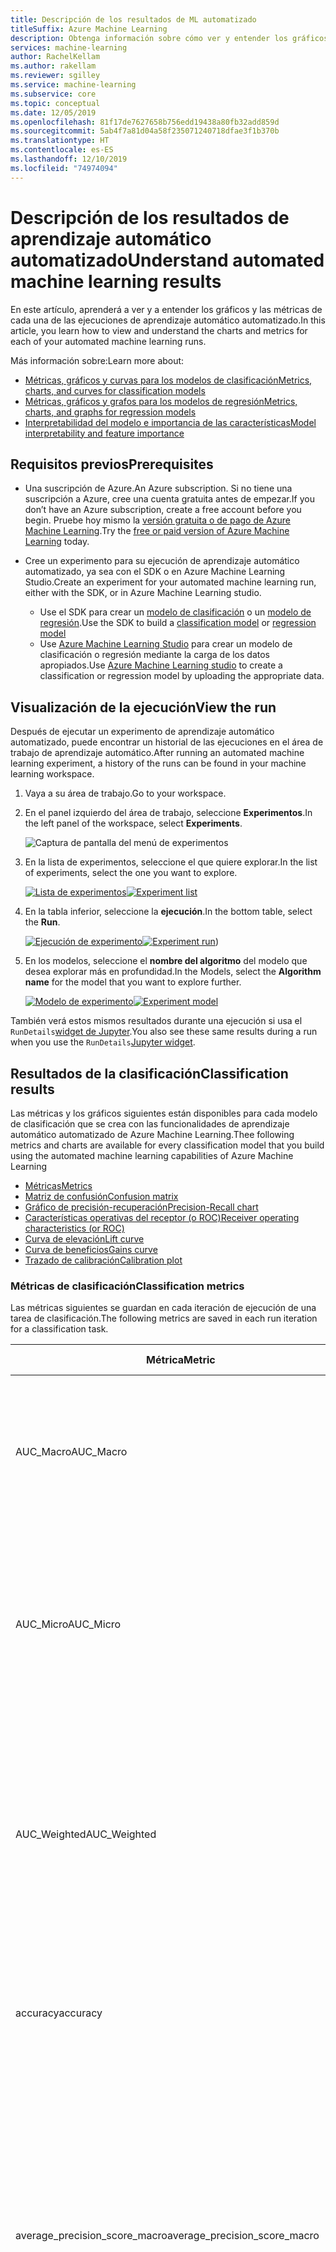 ```yaml
---
title: Descripción de los resultados de ML automatizado
titleSuffix: Azure Machine Learning
description: Obtenga información sobre cómo ver y entender los gráficos y las métricas de cada una de las ejecuciones de aprendizaje automático automatizado.
services: machine-learning
author: RachelKellam
ms.author: rakellam
ms.reviewer: sgilley
ms.service: machine-learning
ms.subservice: core
ms.topic: conceptual
ms.date: 12/05/2019
ms.openlocfilehash: 81f17de7627658b756edd19438a80fb32add859d
ms.sourcegitcommit: 5ab4f7a81d04a58f235071240718dfae3f1b370b
ms.translationtype: HT
ms.contentlocale: es-ES
ms.lasthandoff: 12/10/2019
ms.locfileid: "74974094"
---
```

# <a name="understand-automated-machine-learning-results"></a><span data-ttu-id="3126a-103">Descripción de los resultados de aprendizaje automático automatizado</span><span class="sxs-lookup"><span data-stu-id="3126a-103">Understand automated machine learning results</span></span>

<span data-ttu-id="3126a-104">En este artículo, aprenderá a ver y a entender los gráficos y las métricas de cada una de las ejecuciones de aprendizaje automático automatizado.</span><span class="sxs-lookup"><span data-stu-id="3126a-104">In this article, you learn how to view and understand the charts and metrics for each of your automated machine learning runs.</span></span> 

<span data-ttu-id="3126a-105">Más información sobre:</span><span class="sxs-lookup"><span data-stu-id="3126a-105">Learn more about:</span></span>
+ [<span data-ttu-id="3126a-106">Métricas, gráficos y curvas para los modelos de clasificación</span><span class="sxs-lookup"><span data-stu-id="3126a-106">Metrics, charts, and curves for classification models</span></span>](#classification)
+ [<span data-ttu-id="3126a-107">Métricas, gráficos y grafos para los modelos de regresión</span><span class="sxs-lookup"><span data-stu-id="3126a-107">Metrics, charts, and graphs for regression models</span></span>](#regression)
+ [<span data-ttu-id="3126a-108">Interpretabilidad del modelo e importancia de las características</span><span class="sxs-lookup"><span data-stu-id="3126a-108">Model interpretability and feature importance</span></span>](#explain-model)

## <a name="prerequisites"></a><span data-ttu-id="3126a-109">Requisitos previos</span><span class="sxs-lookup"><span data-stu-id="3126a-109">Prerequisites</span></span>

* <span data-ttu-id="3126a-110">Una suscripción de Azure.</span><span class="sxs-lookup"><span data-stu-id="3126a-110">An Azure subscription.</span></span> <span data-ttu-id="3126a-111">Si no tiene una suscripción a Azure, cree una cuenta gratuita antes de empezar.</span><span class="sxs-lookup"><span data-stu-id="3126a-111">If you don’t have an Azure subscription, create a free account before you begin.</span></span> <span data-ttu-id="3126a-112">Pruebe hoy mismo la [versión gratuita o de pago de Azure Machine Learning](https://aka.ms/AMLFree).</span><span class="sxs-lookup"><span data-stu-id="3126a-112">Try the [free or paid version of Azure Machine Learning](https://aka.ms/AMLFree) today.</span></span>

* <span data-ttu-id="3126a-113">Cree un experimento para su ejecución de aprendizaje automático automatizado, ya sea con el SDK o en Azure Machine Learning Studio.</span><span class="sxs-lookup"><span data-stu-id="3126a-113">Create an experiment for your automated machine learning run, either with the SDK, or in Azure Machine Learning studio.</span></span>

    * <span data-ttu-id="3126a-114">Use el SDK para crear un [modelo de clasificación](how-to-auto-train-remote.md) o un [modelo de regresión](tutorial-auto-train-models.md).</span><span class="sxs-lookup"><span data-stu-id="3126a-114">Use the SDK to build a [classification model](how-to-auto-train-remote.md) or [regression model](tutorial-auto-train-models.md)</span></span>
    * <span data-ttu-id="3126a-115">Use [Azure Machine Learning Studio](how-to-create-portal-experiments.md) para crear un modelo de clasificación o regresión mediante la carga de los datos apropiados.</span><span class="sxs-lookup"><span data-stu-id="3126a-115">Use [Azure Machine Learning studio](how-to-create-portal-experiments.md) to create a classification or regression model by uploading the appropriate data.</span></span>

## <a name="view-the-run"></a><span data-ttu-id="3126a-116">Visualización de la ejecución</span><span class="sxs-lookup"><span data-stu-id="3126a-116">View the run</span></span>

<span data-ttu-id="3126a-117">Después de ejecutar un experimento de aprendizaje automático automatizado, puede encontrar un historial de las ejecuciones en el área de trabajo de aprendizaje automático.</span><span class="sxs-lookup"><span data-stu-id="3126a-117">After running an automated machine learning experiment, a history of the runs can be found in your machine learning workspace.</span></span> 

1. <span data-ttu-id="3126a-118">Vaya a su área de trabajo.</span><span class="sxs-lookup"><span data-stu-id="3126a-118">Go to your workspace.</span></span>

1. <span data-ttu-id="3126a-119">En el panel izquierdo del área de trabajo, seleccione **Experimentos**.</span><span class="sxs-lookup"><span data-stu-id="3126a-119">In the left panel of the workspace, select **Experiments**.</span></span>

   ![Captura de pantalla del menú de experimentos](./media/how-to-understand-automated-ml/azure-machine-learning-auto-ml-experiment-menu.png)

1. <span data-ttu-id="3126a-121">En la lista de experimentos, seleccione el que quiere explorar.</span><span class="sxs-lookup"><span data-stu-id="3126a-121">In the list of experiments, select the one you want to explore.</span></span>

   <span data-ttu-id="3126a-122">[![Lista de experimentos](./media/how-to-understand-automated-ml/azure-machine-learning-auto-ml-experiment-list.png)](./media/how-to-understand-automated-ml/azure-machine-learning-auto-ml-experiment-list-expanded.png)</span><span class="sxs-lookup"><span data-stu-id="3126a-122">[![Experiment list](./media/how-to-understand-automated-ml/azure-machine-learning-auto-ml-experiment-list.png)](./media/how-to-understand-automated-ml/azure-machine-learning-auto-ml-experiment-list-expanded.png)</span></span>

1. <span data-ttu-id="3126a-123">En la tabla inferior, seleccione la **ejecución**.</span><span class="sxs-lookup"><span data-stu-id="3126a-123">In the bottom table, select the **Run**.</span></span>

   <span data-ttu-id="3126a-124">[![Ejecución de experimento](./media/how-to-understand-automated-ml/azure-machine-learning-auto-ml-experiment-run.png)](./media/how-to-understand-automated-ml/azure-machine-learning-auto-ml-experiment-run-expanded.png)</span><span class="sxs-lookup"><span data-stu-id="3126a-124">[![Experiment run](./media/how-to-understand-automated-ml/azure-machine-learning-auto-ml-experiment-run.png)](./media/how-to-understand-automated-ml/azure-machine-learning-auto-ml-experiment-run-expanded.png))</span></span>

1. <span data-ttu-id="3126a-125">En los modelos, seleccione el **nombre del algoritmo** del modelo que desea explorar más en profundidad.</span><span class="sxs-lookup"><span data-stu-id="3126a-125">In the Models, select the **Algorithm name** for the model that you want to explore further.</span></span>

   <span data-ttu-id="3126a-126">[![Modelo de experimento](./media/how-to-understand-automated-ml/azure-machine-learning-auto-ml-experiment-model.png)](./media/how-to-understand-automated-ml/azure-machine-learning-auto-ml-experiment-model-expanded.png)</span><span class="sxs-lookup"><span data-stu-id="3126a-126">[![Experiment model](./media/how-to-understand-automated-ml/azure-machine-learning-auto-ml-experiment-model.png)](./media/how-to-understand-automated-ml/azure-machine-learning-auto-ml-experiment-model-expanded.png)</span></span>

<span data-ttu-id="3126a-127">También verá estos mismos resultados durante una ejecución si usa el `RunDetails`[widget de Jupyter](https://docs.microsoft.com/python/api/azureml-widgets/azureml.widgets?view=azure-ml-py).</span><span class="sxs-lookup"><span data-stu-id="3126a-127">You also see these same results during a run when you use the `RunDetails`[Jupyter widget](https://docs.microsoft.com/python/api/azureml-widgets/azureml.widgets?view=azure-ml-py).</span></span>

## <a name="classification"></a> <span data-ttu-id="3126a-128">Resultados de la clasificación</span><span class="sxs-lookup"><span data-stu-id="3126a-128">Classification results</span></span>

<span data-ttu-id="3126a-129">Las métricas y los gráficos siguientes están disponibles para cada modelo de clasificación que se crea con las funcionalidades de aprendizaje automático automatizado de Azure Machine Learning.</span><span class="sxs-lookup"><span data-stu-id="3126a-129">Thee following metrics and charts are available for every classification model that you build using the automated machine learning capabilities of Azure Machine Learning</span></span>

+ [<span data-ttu-id="3126a-130">Métricas</span><span class="sxs-lookup"><span data-stu-id="3126a-130">Metrics</span></span>](#classification-metrics)
+ [<span data-ttu-id="3126a-131">Matriz de confusión</span><span class="sxs-lookup"><span data-stu-id="3126a-131">Confusion matrix</span></span>](#confusion-matrix)
+ [<span data-ttu-id="3126a-132">Gráfico de precisión-recuperación</span><span class="sxs-lookup"><span data-stu-id="3126a-132">Precision-Recall chart</span></span>](#precision-recall-chart)
+ [<span data-ttu-id="3126a-133">Características operativas del receptor (o ROC)</span><span class="sxs-lookup"><span data-stu-id="3126a-133">Receiver operating characteristics (or ROC)</span></span>](#roc)
+ [<span data-ttu-id="3126a-134">Curva de elevación</span><span class="sxs-lookup"><span data-stu-id="3126a-134">Lift curve</span></span>](#lift-curve)
+ [<span data-ttu-id="3126a-135">Curva de beneficios</span><span class="sxs-lookup"><span data-stu-id="3126a-135">Gains curve</span></span>](#gains-curve)
+ [<span data-ttu-id="3126a-136">Trazado de calibración</span><span class="sxs-lookup"><span data-stu-id="3126a-136">Calibration plot</span></span>](#calibration-plot)

### <a name="classification-metrics"></a><span data-ttu-id="3126a-137">Métricas de clasificación</span><span class="sxs-lookup"><span data-stu-id="3126a-137">Classification metrics</span></span>

<span data-ttu-id="3126a-138">Las métricas siguientes se guardan en cada iteración de ejecución de una tarea de clasificación.</span><span class="sxs-lookup"><span data-stu-id="3126a-138">The following metrics are saved in each run iteration for a classification task.</span></span>

<span data-ttu-id="3126a-139">Métrica</span><span class="sxs-lookup"><span data-stu-id="3126a-139">Metric</span></span>|<span data-ttu-id="3126a-140">DESCRIPCIÓN</span><span class="sxs-lookup"><span data-stu-id="3126a-140">Description</span></span>|<span data-ttu-id="3126a-141">Cálculo</span><span class="sxs-lookup"><span data-stu-id="3126a-141">Calculation</span></span>|<span data-ttu-id="3126a-142">Parámetros adicionales</span><span class="sxs-lookup"><span data-stu-id="3126a-142">Extra Parameters</span></span>|
--|--|--|--|
<span data-ttu-id="3126a-143">AUC_Macro</span><span class="sxs-lookup"><span data-stu-id="3126a-143">AUC_Macro</span></span>| <span data-ttu-id="3126a-144">AUC es el área bajo la Curva de característica operativa del receptor.</span><span class="sxs-lookup"><span data-stu-id="3126a-144">AUC is the Area under the Receiver Operating Characteristic Curve.</span></span> <span data-ttu-id="3126a-145">Macro es la media aritmética del parámetro AUC para cada clase.</span><span class="sxs-lookup"><span data-stu-id="3126a-145">Macro is the arithmetic mean of the AUC for each class.</span></span>  | [<span data-ttu-id="3126a-146">Cálculo</span><span class="sxs-lookup"><span data-stu-id="3126a-146">Calculation</span></span>](https://scikit-learn.org/stable/modules/generated/sklearn.metrics.roc_auc_score.html) | <span data-ttu-id="3126a-147">average="macro"</span><span class="sxs-lookup"><span data-stu-id="3126a-147">average="macro"</span></span>|
<span data-ttu-id="3126a-148">AUC_Micro</span><span class="sxs-lookup"><span data-stu-id="3126a-148">AUC_Micro</span></span>| <span data-ttu-id="3126a-149">AUC es el área bajo la Curva de característica operativa del receptor.</span><span class="sxs-lookup"><span data-stu-id="3126a-149">AUC is the Area under the Receiver Operating Characteristic Curve.</span></span> <span data-ttu-id="3126a-150">Micro se calcula de forma global mediante la combinación de los verdaderos positivos y los falsos positivos de cada clase.</span><span class="sxs-lookup"><span data-stu-id="3126a-150">Micro is computed globally by combining the true positives and false positives from each class.</span></span>| [<span data-ttu-id="3126a-151">Cálculo</span><span class="sxs-lookup"><span data-stu-id="3126a-151">Calculation</span></span>](https://scikit-learn.org/stable/modules/generated/sklearn.metrics.roc_auc_score.html) | <span data-ttu-id="3126a-152">average="micro"</span><span class="sxs-lookup"><span data-stu-id="3126a-152">average="micro"</span></span>|
<span data-ttu-id="3126a-153">AUC_Weighted</span><span class="sxs-lookup"><span data-stu-id="3126a-153">AUC_Weighted</span></span>  | <span data-ttu-id="3126a-154">AUC es el área bajo la Curva de característica operativa del receptor.</span><span class="sxs-lookup"><span data-stu-id="3126a-154">AUC is the Area under the Receiver Operating Characteristic Curve.</span></span> <span data-ttu-id="3126a-155">Weighted es la media aritmética de la puntuación para cada clase, ponderada por el número de instancias verdaderas en cada clase.</span><span class="sxs-lookup"><span data-stu-id="3126a-155">Weighted is the arithmetic mean of the score for each class, weighted by the number of true instances in each class.</span></span>| [<span data-ttu-id="3126a-156">Cálculo</span><span class="sxs-lookup"><span data-stu-id="3126a-156">Calculation</span></span>](https://scikit-learn.org/stable/modules/generated/sklearn.metrics.roc_auc_score.html)|<span data-ttu-id="3126a-157">average="weighted"</span><span class="sxs-lookup"><span data-stu-id="3126a-157">average="weighted"</span></span>
<span data-ttu-id="3126a-158">accuracy</span><span class="sxs-lookup"><span data-stu-id="3126a-158">accuracy</span></span>|<span data-ttu-id="3126a-159">La precisión es el porcentaje de las etiquetas de predicción que coinciden exactamente con las etiquetas verdaderas.</span><span class="sxs-lookup"><span data-stu-id="3126a-159">Accuracy is the percent of predicted labels that exactly match the true labels.</span></span> |[<span data-ttu-id="3126a-160">Cálculo</span><span class="sxs-lookup"><span data-stu-id="3126a-160">Calculation</span></span>](https://scikit-learn.org/stable/modules/generated/sklearn.metrics.accuracy_score.html) |<span data-ttu-id="3126a-161">None</span><span class="sxs-lookup"><span data-stu-id="3126a-161">None</span></span>|
<span data-ttu-id="3126a-162">average_precision_score_macro</span><span class="sxs-lookup"><span data-stu-id="3126a-162">average_precision_score_macro</span></span>|<span data-ttu-id="3126a-163">La precisión promedio resume una curva de precisión-recuperación como la media ponderada de las precisiones conseguidas en cada umbral, donde el aumento de la recuperación del umbral anterior se usa como peso.</span><span class="sxs-lookup"><span data-stu-id="3126a-163">Average precision summarizes a precision-recall curve as the weighted mean of precisions achieved at each threshold, with the increase in recall from the previous threshold used as the weight.</span></span> <span data-ttu-id="3126a-164">Macro es la media aritmética de la puntuación de precisión media de cada clase.</span><span class="sxs-lookup"><span data-stu-id="3126a-164">Macro is the arithmetic mean of the average precision score of each class.</span></span>|[<span data-ttu-id="3126a-165">Cálculo</span><span class="sxs-lookup"><span data-stu-id="3126a-165">Calculation</span></span>](https://scikit-learn.org/stable/modules/generated/sklearn.metrics.average_precision_score.html)|<span data-ttu-id="3126a-166">average="macro"</span><span class="sxs-lookup"><span data-stu-id="3126a-166">average="macro"</span></span>|
<span data-ttu-id="3126a-167">average_precision_score_micro</span><span class="sxs-lookup"><span data-stu-id="3126a-167">average_precision_score_micro</span></span>|<span data-ttu-id="3126a-168">La precisión promedio resume una curva de precisión-recuperación como la media ponderada de las precisiones conseguidas en cada umbral, donde el aumento de la recuperación del umbral anterior se usa como peso.</span><span class="sxs-lookup"><span data-stu-id="3126a-168">Average precision summarizes a precision-recall curve as the weighted mean of precisions achieved at each threshold, with the increase in recall from the previous threshold used as the weight.</span></span> <span data-ttu-id="3126a-169">Micro se calcula de forma global mediante la combinación de los verdaderos positivos y los falsos positivos en cada límite.</span><span class="sxs-lookup"><span data-stu-id="3126a-169">Micro is computed globally by combining the true positives and false positives at each cutoff.</span></span>|[<span data-ttu-id="3126a-170">Cálculo</span><span class="sxs-lookup"><span data-stu-id="3126a-170">Calculation</span></span>](https://scikit-learn.org/stable/modules/generated/sklearn.metrics.average_precision_score.html)|<span data-ttu-id="3126a-171">average="micro"</span><span class="sxs-lookup"><span data-stu-id="3126a-171">average="micro"</span></span>|
<span data-ttu-id="3126a-172">average_precision_score_weighted</span><span class="sxs-lookup"><span data-stu-id="3126a-172">average_precision_score_weighted</span></span>|<span data-ttu-id="3126a-173">La precisión promedio resume una curva de precisión-recuperación como la media ponderada de las precisiones conseguidas en cada umbral, donde el aumento de la recuperación del umbral anterior se usa como peso.</span><span class="sxs-lookup"><span data-stu-id="3126a-173">Average precision summarizes a precision-recall curve as the weighted mean of precisions achieved at each threshold, with the increase in recall from the previous threshold used as the weight.</span></span> <span data-ttu-id="3126a-174">Weighted es la media aritmética de la puntuación de precisión promedio para cada clase, ponderada por el número de instancias verdaderas en cada clase.</span><span class="sxs-lookup"><span data-stu-id="3126a-174">Weighted is the arithmetic mean of the average precision score for each class, weighted by the number of true instances in each class.</span></span>|[<span data-ttu-id="3126a-175">Cálculo</span><span class="sxs-lookup"><span data-stu-id="3126a-175">Calculation</span></span>](https://scikit-learn.org/stable/modules/generated/sklearn.metrics.average_precision_score.html)|<span data-ttu-id="3126a-176">average="weighted"</span><span class="sxs-lookup"><span data-stu-id="3126a-176">average="weighted"</span></span>|
<span data-ttu-id="3126a-177">balanced_accuracy</span><span class="sxs-lookup"><span data-stu-id="3126a-177">balanced_accuracy</span></span>|<span data-ttu-id="3126a-178">La precisión equilibrada es la media aritmética de recuperación para cada clase.</span><span class="sxs-lookup"><span data-stu-id="3126a-178">Balanced accuracy is the arithmetic mean of recall for each class.</span></span>|[<span data-ttu-id="3126a-179">Cálculo</span><span class="sxs-lookup"><span data-stu-id="3126a-179">Calculation</span></span>](https://scikit-learn.org/stable/modules/generated/sklearn.metrics.recall_score.html)|<span data-ttu-id="3126a-180">average="macro"</span><span class="sxs-lookup"><span data-stu-id="3126a-180">average="macro"</span></span>|
<span data-ttu-id="3126a-181">f1_score_macro</span><span class="sxs-lookup"><span data-stu-id="3126a-181">f1_score_macro</span></span>|<span data-ttu-id="3126a-182">La puntuación F1 es la media armónica de precisión y recuperación.</span><span class="sxs-lookup"><span data-stu-id="3126a-182">F1 score is the harmonic mean of precision and recall.</span></span> <span data-ttu-id="3126a-183">Macro es la media aritmética de la puntuación F1 para cada clase.</span><span class="sxs-lookup"><span data-stu-id="3126a-183">Macro is the arithmetic mean of F1 score for each class.</span></span>|[<span data-ttu-id="3126a-184">Cálculo</span><span class="sxs-lookup"><span data-stu-id="3126a-184">Calculation</span></span>](https://scikit-learn.org/stable/modules/generated/sklearn.metrics.f1_score.html)|<span data-ttu-id="3126a-185">average="macro"</span><span class="sxs-lookup"><span data-stu-id="3126a-185">average="macro"</span></span>|
<span data-ttu-id="3126a-186">f1_score_micro</span><span class="sxs-lookup"><span data-stu-id="3126a-186">f1_score_micro</span></span>|<span data-ttu-id="3126a-187">La puntuación F1 es la media armónica de precisión y recuperación.</span><span class="sxs-lookup"><span data-stu-id="3126a-187">F1 score is the harmonic mean of precision and recall.</span></span> <span data-ttu-id="3126a-188">Micro se calcula de forma global mediante el recuento del total de verdaderos positivos, falsos negativos y falsos positivos.</span><span class="sxs-lookup"><span data-stu-id="3126a-188">Micro is computed globally by counting the total true positives, false negatives, and false positives.</span></span>|[<span data-ttu-id="3126a-189">Cálculo</span><span class="sxs-lookup"><span data-stu-id="3126a-189">Calculation</span></span>](https://scikit-learn.org/stable/modules/generated/sklearn.metrics.f1_score.html)|<span data-ttu-id="3126a-190">average="micro"</span><span class="sxs-lookup"><span data-stu-id="3126a-190">average="micro"</span></span>|
<span data-ttu-id="3126a-191">f1_score_weighted</span><span class="sxs-lookup"><span data-stu-id="3126a-191">f1_score_weighted</span></span>|<span data-ttu-id="3126a-192">La puntuación F1 es la media armónica de precisión y recuperación.</span><span class="sxs-lookup"><span data-stu-id="3126a-192">F1 score is the harmonic mean of precision and recall.</span></span> <span data-ttu-id="3126a-193">Media ponderada por frecuencia de clase de la puntuación F1 para cada clase.</span><span class="sxs-lookup"><span data-stu-id="3126a-193">Weighted mean by class frequency of F1 score for each class</span></span>|[<span data-ttu-id="3126a-194">Cálculo</span><span class="sxs-lookup"><span data-stu-id="3126a-194">Calculation</span></span>](https://scikit-learn.org/stable/modules/generated/sklearn.metrics.f1_score.html)|<span data-ttu-id="3126a-195">average="weighted"</span><span class="sxs-lookup"><span data-stu-id="3126a-195">average="weighted"</span></span>|
<span data-ttu-id="3126a-196">log_loss</span><span class="sxs-lookup"><span data-stu-id="3126a-196">log_loss</span></span>|<span data-ttu-id="3126a-197">Se trata de la función de pérdida que se usa en la regresión logística (multinomial) y sus extensiones como las redes neuronales, definida como la verosimilitud logarítmica negativa de las etiquetas verdaderas, dadas las predicciones de un clasificador probabilístico.</span><span class="sxs-lookup"><span data-stu-id="3126a-197">This is the loss function used in (multinomial) logistic regression and extensions of it such as neural networks, defined as the negative log-likelihood of the true labels given a probabilistic classifier’s predictions.</span></span> <span data-ttu-id="3126a-198">Para un ejemplo único con la etiqueta verdadera yt en {0,1} y la probabilidad estimada yp de que yt = 1, la pérdida logarítmica es -log P(yt&#124;yp) = -(yt log(yp) + (1 - yt) log(1 - yp)).</span><span class="sxs-lookup"><span data-stu-id="3126a-198">For a single sample with true label yt in {0,1} and estimated probability yp that yt = 1, the log loss is -log P(yt&#124;yp) = -(yt log(yp) + (1 - yt) log(1 - yp)).</span></span>|[<span data-ttu-id="3126a-199">Cálculo</span><span class="sxs-lookup"><span data-stu-id="3126a-199">Calculation</span></span>](https://scikit-learn.org/stable/modules/generated/sklearn.metrics.log_loss.html)|<span data-ttu-id="3126a-200">None</span><span class="sxs-lookup"><span data-stu-id="3126a-200">None</span></span>|
<span data-ttu-id="3126a-201">norm_macro_recall</span><span class="sxs-lookup"><span data-stu-id="3126a-201">norm_macro_recall</span></span>|<span data-ttu-id="3126a-202">La recuperación de macro normalizada es la recuperación de macro que se ha normalizado para que el rendimiento aleatorio tenga una puntuación de 0 y el rendimiento perfecto una puntuación de 1.</span><span class="sxs-lookup"><span data-stu-id="3126a-202">Normalized Macro Recall is Macro Recall normalized so that random performance has a score of 0 and perfect performance has a score of 1.</span></span> <span data-ttu-id="3126a-203">Esto se logra mediante norm_macro_recall := (recall_score_macro - R)/(1 - R), donde R es el valor esperado de recall_score_macro para las predicciones aleatorias (es decir, R=0,5 para clasificación binaria y R=(1/C) para problemas de clasificación de clase C).</span><span class="sxs-lookup"><span data-stu-id="3126a-203">This is achieved by norm_macro_recall := (recall_score_macro - R)/(1 - R), where R is the expected value of recall_score_macro for random predictions (i.e., R=0.5 for binary classification and R=(1/C) for C-class classification problems).</span></span>|[<span data-ttu-id="3126a-204">Cálculo</span><span class="sxs-lookup"><span data-stu-id="3126a-204">Calculation</span></span>](https://scikit-learn.org/stable/modules/generated/sklearn.metrics.recall_score.html)|<span data-ttu-id="3126a-205">average = "macro"</span><span class="sxs-lookup"><span data-stu-id="3126a-205">average = "macro"</span></span> |
<span data-ttu-id="3126a-206">precision_score_macro</span><span class="sxs-lookup"><span data-stu-id="3126a-206">precision_score_macro</span></span>|<span data-ttu-id="3126a-207">La precisión es el porcentaje de elementos con predicción positiva que están etiquetados correctamente.</span><span class="sxs-lookup"><span data-stu-id="3126a-207">Precision is the percent of positively predicted elements that are correctly labeled.</span></span> <span data-ttu-id="3126a-208">Macro es la media aritmética de la precisión para cada clase.</span><span class="sxs-lookup"><span data-stu-id="3126a-208">Macro is the arithmetic mean of precision for each class.</span></span>|[<span data-ttu-id="3126a-209">Cálculo</span><span class="sxs-lookup"><span data-stu-id="3126a-209">Calculation</span></span>](https://scikit-learn.org/stable/modules/generated/sklearn.metrics.precision_score.html)|<span data-ttu-id="3126a-210">average="macro"</span><span class="sxs-lookup"><span data-stu-id="3126a-210">average="macro"</span></span>|
<span data-ttu-id="3126a-211">precision_score_micro</span><span class="sxs-lookup"><span data-stu-id="3126a-211">precision_score_micro</span></span>|<span data-ttu-id="3126a-212">La precisión es el porcentaje de elementos con predicción positiva que están etiquetados correctamente.</span><span class="sxs-lookup"><span data-stu-id="3126a-212">Precision is the percent of positively predicted elements that are correctly labeled.</span></span> <span data-ttu-id="3126a-213">Micro se calcula de forma global mediante el recuento del total de verdaderos positivos y falsos positivos.</span><span class="sxs-lookup"><span data-stu-id="3126a-213">Micro is computed globally by counting the total true positives and false positives.</span></span>|[<span data-ttu-id="3126a-214">Cálculo</span><span class="sxs-lookup"><span data-stu-id="3126a-214">Calculation</span></span>](https://scikit-learn.org/stable/modules/generated/sklearn.metrics.precision_score.html)|<span data-ttu-id="3126a-215">average="micro"</span><span class="sxs-lookup"><span data-stu-id="3126a-215">average="micro"</span></span>|
<span data-ttu-id="3126a-216">precision_score_weighted</span><span class="sxs-lookup"><span data-stu-id="3126a-216">precision_score_weighted</span></span>|<span data-ttu-id="3126a-217">La precisión es el porcentaje de elementos con predicción positiva que están etiquetados correctamente.</span><span class="sxs-lookup"><span data-stu-id="3126a-217">Precision is the percent of positively predicted elements that are correctly labeled.</span></span> <span data-ttu-id="3126a-218">Weighted es la media aritmética de la precisión para cada clase, ponderada por el número de instancias verdaderas en cada clase.</span><span class="sxs-lookup"><span data-stu-id="3126a-218">Weighted is the arithmetic mean of precision for each class, weighted by number of true instances in each class.</span></span>|[<span data-ttu-id="3126a-219">Cálculo</span><span class="sxs-lookup"><span data-stu-id="3126a-219">Calculation</span></span>](https://scikit-learn.org/stable/modules/generated/sklearn.metrics.precision_score.html)|<span data-ttu-id="3126a-220">average="weighted"</span><span class="sxs-lookup"><span data-stu-id="3126a-220">average="weighted"</span></span>|
<span data-ttu-id="3126a-221">recall_score_macro</span><span class="sxs-lookup"><span data-stu-id="3126a-221">recall_score_macro</span></span>|<span data-ttu-id="3126a-222">La coincidencia es el porcentaje de elementos de una clase determinada que están correctamente etiquetados.</span><span class="sxs-lookup"><span data-stu-id="3126a-222">Recall is the percent of correctly labeled elements of a certain class.</span></span> <span data-ttu-id="3126a-223">Macro es la media aritmética de la recuperación para cada clase.</span><span class="sxs-lookup"><span data-stu-id="3126a-223">Macro is the arithmetic mean of recall for each class.</span></span>|[<span data-ttu-id="3126a-224">Cálculo</span><span class="sxs-lookup"><span data-stu-id="3126a-224">Calculation</span></span>](https://scikit-learn.org/stable/modules/generated/sklearn.metrics.recall_score.html)|<span data-ttu-id="3126a-225">average="macro"</span><span class="sxs-lookup"><span data-stu-id="3126a-225">average="macro"</span></span>|
<span data-ttu-id="3126a-226">recall_score_micro</span><span class="sxs-lookup"><span data-stu-id="3126a-226">recall_score_micro</span></span>|<span data-ttu-id="3126a-227">La coincidencia es el porcentaje de elementos de una clase determinada que están correctamente etiquetados.</span><span class="sxs-lookup"><span data-stu-id="3126a-227">Recall is the percent of correctly labeled elements of a certain class.</span></span> <span data-ttu-id="3126a-228">Micro se calcula de forma global mediante el recuento del total de verdaderos positivos, falsos negativos y falsos positivos.</span><span class="sxs-lookup"><span data-stu-id="3126a-228">Micro is computed globally by counting the total true positives, false negatives and false positives</span></span>|[<span data-ttu-id="3126a-229">Cálculo</span><span class="sxs-lookup"><span data-stu-id="3126a-229">Calculation</span></span>](https://scikit-learn.org/stable/modules/generated/sklearn.metrics.recall_score.html)|<span data-ttu-id="3126a-230">average="micro"</span><span class="sxs-lookup"><span data-stu-id="3126a-230">average="micro"</span></span>|
<span data-ttu-id="3126a-231">recall_score_weighted</span><span class="sxs-lookup"><span data-stu-id="3126a-231">recall_score_weighted</span></span>|<span data-ttu-id="3126a-232">La coincidencia es el porcentaje de elementos de una clase determinada que están correctamente etiquetados.</span><span class="sxs-lookup"><span data-stu-id="3126a-232">Recall is the percent of correctly labeled elements of a certain class.</span></span> <span data-ttu-id="3126a-233">Weighted es la media aritmética de la recuperación para cada clase, ponderada por el número de instancias verdaderas en cada clase.</span><span class="sxs-lookup"><span data-stu-id="3126a-233">Weighted is the arithmetic mean of recall for each class, weighted by number of true instances in each class.</span></span>|[<span data-ttu-id="3126a-234">Cálculo</span><span class="sxs-lookup"><span data-stu-id="3126a-234">Calculation</span></span>](https://scikit-learn.org/stable/modules/generated/sklearn.metrics.recall_score.html)|<span data-ttu-id="3126a-235">average="weighted"</span><span class="sxs-lookup"><span data-stu-id="3126a-235">average="weighted"</span></span>|
<span data-ttu-id="3126a-236">weighted_accuracy</span><span class="sxs-lookup"><span data-stu-id="3126a-236">weighted_accuracy</span></span>|<span data-ttu-id="3126a-237">La precisión ponderada es la precisión donde el peso asignado a cada ejemplo es igual a la proporción de instancias verdaderas en la clase real de ese ejemplo.</span><span class="sxs-lookup"><span data-stu-id="3126a-237">Weighted accuracy is accuracy where the weight given to each example is equal to the proportion of true instances in that example's true class.</span></span>|[<span data-ttu-id="3126a-238">Cálculo</span><span class="sxs-lookup"><span data-stu-id="3126a-238">Calculation</span></span>](https://scikit-learn.org/stable/modules/generated/sklearn.metrics.accuracy_score.html)|<span data-ttu-id="3126a-239">sample_weight es un vector igual a la proporción de esa clase para cada elemento en el destino</span><span class="sxs-lookup"><span data-stu-id="3126a-239">sample_weight is a vector equal to the proportion of that class for each element in the target</span></span>|
<a name="confusion-matrix"></a>
### <a name="confusion-matrix"></a><span data-ttu-id="3126a-240">Matriz de confusión</span><span class="sxs-lookup"><span data-stu-id="3126a-240">Confusion matrix</span></span>
#### <a name="what-is-a-confusion-matrix"></a><span data-ttu-id="3126a-241">¿Qué es una matriz de confusión?</span><span class="sxs-lookup"><span data-stu-id="3126a-241">What is a confusion matrix?</span></span>
<span data-ttu-id="3126a-242">Una matriz de confusión se usa para describir el rendimiento de un modelo de clasificación.</span><span class="sxs-lookup"><span data-stu-id="3126a-242">A confusion matrix is used to describe the performance of a classification model.</span></span> <span data-ttu-id="3126a-243">Cada fila muestra las instancias de la clase verdadera o real en su conjunto de datos, y cada columna representa las instancias de la clase prevista por el modelo.</span><span class="sxs-lookup"><span data-stu-id="3126a-243">Each row displays the instances of the true, or actual class in your dataset, and each column represents the instances of the class that was predicted by the model.</span></span> 

#### <a name="what-does-automated-ml-do-with-the-confusion-matrix"></a><span data-ttu-id="3126a-244">¿Qué hace ML automatizado con la matriz de confusión?</span><span class="sxs-lookup"><span data-stu-id="3126a-244">What does automated ML do with the confusion matrix?</span></span>
<span data-ttu-id="3126a-245">Por problemas de clasificación, Azure Machine Learning proporciona automáticamente una matriz de confusión para cada modelo que se crea.</span><span class="sxs-lookup"><span data-stu-id="3126a-245">For classification problems, Azure Machine Learning automatically provides a confusion matrix for each model that is built.</span></span> <span data-ttu-id="3126a-246">Para cada matriz de confusión, ML automatizado mostrará la frecuencia de cada etiqueta de predicción (columna) en comparación con la etiqueta verdadera (fila).</span><span class="sxs-lookup"><span data-stu-id="3126a-246">For each confusion matrix, automated ML will show the frequency of each predicted label (column) compared against the true label (row).</span></span> <span data-ttu-id="3126a-247">Cuanto más oscuro sea el color, mayor será el número de la parte concreta de la matriz.</span><span class="sxs-lookup"><span data-stu-id="3126a-247">The darker the color, the higher the count in that particular part of the matrix.</span></span> 

#### <a name="what-does-a-good-model-look-like"></a><span data-ttu-id="3126a-248">¿Qué aspecto tiene un buen modelo?</span><span class="sxs-lookup"><span data-stu-id="3126a-248">What does a good model look like?</span></span>
<span data-ttu-id="3126a-249">Comparamos el valor real del conjunto de datos con los valores de predicción proporcionados por el modelo.</span><span class="sxs-lookup"><span data-stu-id="3126a-249">We are comparing the actual value of the dataset against the predicted values that the model gave.</span></span> <span data-ttu-id="3126a-250">Por ello, los modelos de Machine Learning son más precisos si el modelo tiene la mayoría de sus valores en la diagonal, lo que significa que el modelo predijo el valor correcto.</span><span class="sxs-lookup"><span data-stu-id="3126a-250">Because of this, machine learning models have higher accuracy if the model has most of its values along the diagonal, meaning the model predicted the correct value.</span></span> <span data-ttu-id="3126a-251">Si un modelo presenta desequilibrio de clases, la matriz de confusión ayudará a detectar un modelo sesgado.</span><span class="sxs-lookup"><span data-stu-id="3126a-251">If a model has class imbalance, the confusion matrix will help to detect a biased model.</span></span>

##### <a name="example-1-a-classification-model-with-poor-accuracy"></a><span data-ttu-id="3126a-252">Ejemplo 1: modelo de clasificación con baja precisión</span><span class="sxs-lookup"><span data-stu-id="3126a-252">Example 1: A classification model with poor accuracy</span></span>
![modelo de clasificación con baja precisión](./media/how-to-understand-automated-ml/azure-machine-learning-auto-ml-confusion-matrix1.png)

##### <a name="example-2-a-classification-model-with-high-accuracy"></a><span data-ttu-id="3126a-254">Ejemplo 2: modelo de clasificación con alta precisión</span><span class="sxs-lookup"><span data-stu-id="3126a-254">Example 2: A classification model with high accuracy</span></span> 
![modelo de clasificación con alta precisión](./media/how-to-understand-automated-ml/azure-machine-learning-auto-ml-confusion-matrix2.png)

##### <a name="example-3-a-classification-model-with-high-accuracy-and-high-bias-in-model-predictions"></a><span data-ttu-id="3126a-256">Ejemplo 3: modelo de clasificación con alta precisión y alto sesgo en predicciones de modelo</span><span class="sxs-lookup"><span data-stu-id="3126a-256">Example 3: A classification model with high accuracy and high bias in model predictions</span></span>
![modelo de clasificación con alta precisión y alto sesgo en predicciones de modelo](./media/how-to-understand-automated-ml/azure-machine-learning-auto-ml-biased-model.png)

<a name="precision-recall-chart"></a>
### <a name="precision-recall-chart"></a><span data-ttu-id="3126a-258">Gráfico de precisión-recuperación</span><span class="sxs-lookup"><span data-stu-id="3126a-258">Precision-recall chart</span></span>
#### <a name="what-is-a-precision-recall-chart"></a><span data-ttu-id="3126a-259">¿Qué es un gráfico de precisión-recuperación?</span><span class="sxs-lookup"><span data-stu-id="3126a-259">What is a precision-recall chart?</span></span>
<span data-ttu-id="3126a-260">La curva de precisión-recuperación muestra la relación entre la precisión y la recuperación de un modelo.</span><span class="sxs-lookup"><span data-stu-id="3126a-260">The precision-recall curve shows the relationship between precision and recall from a model.</span></span> <span data-ttu-id="3126a-261">El término "precisión" representa la capacidad de un modelo de etiquetar todas las instancias correctamente.</span><span class="sxs-lookup"><span data-stu-id="3126a-261">The term precision represents that ability for a model to label all instances correctly.</span></span> <span data-ttu-id="3126a-262">"Recuperación" representa la capacidad de un clasificador de buscar todas las instancias de una etiqueta determinada.</span><span class="sxs-lookup"><span data-stu-id="3126a-262">Recall represents the ability for a classifier to find all instances of a particular label.</span></span>

#### <a name="what-does-automated-ml-do-with-the-precision-recall-chart"></a><span data-ttu-id="3126a-263">¿Qué hace ML automatizado con el gráfico de precisión-recuperación?</span><span class="sxs-lookup"><span data-stu-id="3126a-263">What does automated ML do with the precision-recall chart?</span></span>

<span data-ttu-id="3126a-264">Con este gráfico, puede comparar las curvas de precisión-recuperación para cada modelo para determinar qué modelo tiene una relación aceptable entre la precisión y la recuperación para su problema empresarial en particular.</span><span class="sxs-lookup"><span data-stu-id="3126a-264">With this chart, you can compare the precision-recall curves for each model to determine which model has an acceptable relationship between precision and recall for your particular business problem.</span></span> <span data-ttu-id="3126a-265">En este gráfico se muestran la precisión-recuperación promedio macro, la precisión-recuperación promedio micro y la precisión-recuperación asociadas con todas las clases de un modelo.</span><span class="sxs-lookup"><span data-stu-id="3126a-265">This chart shows Macro Average Precision-Recall, Micro Average Precision-Recall, and the precision-recall associated with all classes for a model.</span></span> 

<span data-ttu-id="3126a-266">El promedio macro calculará la métrica independientemente de cada clase y, a continuación, hará la media, tratando todas las clases de forma equitativa.</span><span class="sxs-lookup"><span data-stu-id="3126a-266">Macro-average will compute the metric independently of each class and then take the average, treating all classes equally.</span></span> <span data-ttu-id="3126a-267">Sin embargo, el promedio micro agregará las contribuciones de todas las clases para calcular la media.</span><span class="sxs-lookup"><span data-stu-id="3126a-267">However, micro-average will aggregate the contributions of all the classes to compute the average.</span></span> <span data-ttu-id="3126a-268">El promedio micro es preferible si hay desequilibrio de clases en el conjunto de datos.</span><span class="sxs-lookup"><span data-stu-id="3126a-268">Micro-average is preferable if there is class imbalance present in the dataset.</span></span>

#### <a name="what-does-a-good-model-look-like"></a><span data-ttu-id="3126a-269">¿Qué aspecto tiene un buen modelo?</span><span class="sxs-lookup"><span data-stu-id="3126a-269">What does a good model look like?</span></span>
<span data-ttu-id="3126a-270">En función del objetivo del problema empresarial, la curva de precisión-recuperación ideal podría ser diferente.</span><span class="sxs-lookup"><span data-stu-id="3126a-270">Depending on the goal of the business problem, the ideal precision-recall curve could differ.</span></span> <span data-ttu-id="3126a-271">A continuación se proporcionan algunos ejemplos</span><span class="sxs-lookup"><span data-stu-id="3126a-271">Some examples are given below</span></span>

##### <a name="example-1-a-classification-model-with-low-precision-and-low-recall"></a><span data-ttu-id="3126a-272">Ejemplo 1: modelo de clasificación con baja precisión y baja recuperación</span><span class="sxs-lookup"><span data-stu-id="3126a-272">Example 1: A classification model with low precision and low recall</span></span>
![modelo de clasificación con baja precisión y baja recuperación](./media/how-to-understand-automated-ml/azure-machine-learning-auto-ml-precision-recall1.png)

##### <a name="example-2-a-classification-model-with-100-precision-and-100-recall"></a><span data-ttu-id="3126a-274">Ejemplo 2: modelo de clasificación con precisión del ~100 % y recuperación del ~100 %</span><span class="sxs-lookup"><span data-stu-id="3126a-274">Example 2: A classification model with ~100% precision and ~100% recall</span></span> 
<span data-ttu-id="3126a-275">![Modelo de clasificación con alta precisión y recuperación](./media/how-to-understand-automated-ml/azure-machine-learning-auto-ml-precision-recall2.png)
<a name="roc"></a></span><span class="sxs-lookup"><span data-stu-id="3126a-275">![A classification model high precision and recall](./media/how-to-understand-automated-ml/azure-machine-learning-auto-ml-precision-recall2.png)
<a name="roc"></a></span></span>
### <a name="roc-chart"></a><span data-ttu-id="3126a-276">Gráfico ROC</span><span class="sxs-lookup"><span data-stu-id="3126a-276">ROC chart</span></span>

#### <a name="what-is-a-roc-chart"></a><span data-ttu-id="3126a-277">¿Qué es un gráfico ROC?</span><span class="sxs-lookup"><span data-stu-id="3126a-277">What is a ROC chart?</span></span>
<span data-ttu-id="3126a-278">La característica operativa del receptor (o ROC) es un trazado de las etiquetas clasificadas correctamente frente a las etiquetas clasificadas incorrectamente para un modelo determinado.</span><span class="sxs-lookup"><span data-stu-id="3126a-278">Receiver operating characteristic (or ROC) is a plot of the correctly classified labels vs. the incorrectly classified labels for a particular model.</span></span> <span data-ttu-id="3126a-279">La curva ROC puede ser menos informativa al entrenar modelos en conjuntos de datos con gran sesgo, ya que no mostrará las etiquetas falsas positivas.</span><span class="sxs-lookup"><span data-stu-id="3126a-279">The ROC curve can be less informative when training models on datasets with high bias, as it will not show the false positive labels.</span></span>

#### <a name="what-does-automated-ml-do-with-the-roc-chart"></a><span data-ttu-id="3126a-280">¿Qué hace ML automatizado con el gráfico ROC?</span><span class="sxs-lookup"><span data-stu-id="3126a-280">What does automated ML do with the ROC chart?</span></span>
<span data-ttu-id="3126a-281">ML automatizado genera la precisión-recuperación promedio macro, la precisión-recuperación promedio micro y la precisión-recuperación asociadas con todas las clases de un modelo.</span><span class="sxs-lookup"><span data-stu-id="3126a-281">Automated ML generates Macro Average Precision-Recall, Micro Average Precision-Recall, and the precision-recall associated with all classes for a model.</span></span> 

<span data-ttu-id="3126a-282">El promedio macro calculará la métrica independientemente de cada clase y, a continuación, hará la media, tratando todas las clases de forma equitativa.</span><span class="sxs-lookup"><span data-stu-id="3126a-282">Macro-average will compute the metric independently of each class and then take the average, treating all classes equally.</span></span> <span data-ttu-id="3126a-283">Sin embargo, el promedio micro agregará las contribuciones de todas las clases para calcular la media.</span><span class="sxs-lookup"><span data-stu-id="3126a-283">However, micro-average will aggregate the contributions of all the classes to compute the average.</span></span> <span data-ttu-id="3126a-284">El promedio micro es preferible si hay desequilibrio de clases en el conjunto de datos.</span><span class="sxs-lookup"><span data-stu-id="3126a-284">Micro-average is preferable if there is class imbalance present in the dataset.</span></span>

#### <a name="what-does-a-good-model-look-like"></a><span data-ttu-id="3126a-285">¿Qué aspecto tiene un buen modelo?</span><span class="sxs-lookup"><span data-stu-id="3126a-285">What does a good model look like?</span></span>
<span data-ttu-id="3126a-286">Idealmente, el modelo tendrá el índice de verdaderos positivos más próximo al 100 % y el índice de falsos positivos más próximo al 0 %.</span><span class="sxs-lookup"><span data-stu-id="3126a-286">Ideally, the model will have closer to 100% true positive rate and closer to 0% false positive rate.</span></span> 

##### <a name="example-1-a-classification-model-with-low-true-labels-and-high-false-labels"></a><span data-ttu-id="3126a-287">Ejemplo 1: modelo de clasificación con bajas etiquetas verdaderas y altas etiquetas falsas</span><span class="sxs-lookup"><span data-stu-id="3126a-287">Example 1: A classification model with low true labels and high false labels</span></span>
![Modelo de clasificación con bajas etiquetas verdaderas y altas etiquetas falsas](./media/how-to-understand-automated-ml/azure-machine-learning-auto-ml-roc-1.png)

##### <a name="example-2-a-classification-model-with-high-true-labels-and-low-false-labels"></a><span data-ttu-id="3126a-289">Ejemplo 2: modelo de clasificación con altas etiquetas verdaderas y bajas etiquetas falsas</span><span class="sxs-lookup"><span data-stu-id="3126a-289">Example 2: A classification model with high true labels and low false labels</span></span>
<span data-ttu-id="3126a-290">![modelo de clasificación con altas etiquetas verdaderas y bajas etiquetas falsas](./media/how-to-understand-automated-ml/azure-machine-learning-auto-ml-roc-2.png)
<a name="lift-curve"></a></span><span class="sxs-lookup"><span data-stu-id="3126a-290">![a classification model with high true labels and low false labels](./media/how-to-understand-automated-ml/azure-machine-learning-auto-ml-roc-2.png)
<a name="lift-curve"></a></span></span>
### <a name="lift-chart"></a><span data-ttu-id="3126a-291">Gráfico de elevación</span><span class="sxs-lookup"><span data-stu-id="3126a-291">Lift chart</span></span>
#### <a name="what-is-a-lift-chart"></a><span data-ttu-id="3126a-292">¿Qué es un gráfico de elevación?</span><span class="sxs-lookup"><span data-stu-id="3126a-292">What is a lift chart?</span></span>
<span data-ttu-id="3126a-293">Los gráficos de elevación se usan para evaluar el rendimiento de un modelo de clasificación.</span><span class="sxs-lookup"><span data-stu-id="3126a-293">Lift charts are used to evaluate the performance of a classification model.</span></span> <span data-ttu-id="3126a-294">Muestra cuánto mejor puede esperar que le vaya con el modelo generado en comparación con hacerlo sin un modelo en términos de precisión.</span><span class="sxs-lookup"><span data-stu-id="3126a-294">It shows how much better you can expect to do with the generated model compared to without a model in terms of accuracy.</span></span>
#### <a name="what-does-automated-ml-do-with-the-lift-chart"></a><span data-ttu-id="3126a-295">¿Qué hace ML automatizado con el gráfico de elevación?</span><span class="sxs-lookup"><span data-stu-id="3126a-295">What does automated ML do with the lift chart?</span></span>
<span data-ttu-id="3126a-296">Puede comparar la elevación del modelo creado automáticamente con Azure Machine Learning con la línea base para ver el aumento del valor de ese modelo concreto.</span><span class="sxs-lookup"><span data-stu-id="3126a-296">You can compare the lift of the model built automatically with Azure Machine Learning to the baseline in order to view the value gain of that particular model.</span></span>
#### <a name="what-does-a-good-model-look-like"></a><span data-ttu-id="3126a-297">¿Qué aspecto tiene un buen modelo?</span><span class="sxs-lookup"><span data-stu-id="3126a-297">What does a good model look like?</span></span>

##### <a name="example-1-a-classification-model-that-does-worse-than-a-random-selection-model"></a><span data-ttu-id="3126a-298">Ejemplo 1: modelo de clasificación que lo hace peor que un modelo de selección aleatoria</span><span class="sxs-lookup"><span data-stu-id="3126a-298">Example 1: A classification model that does worse than a random selection model</span></span>
![modelo de clasificación que lo hace peor que un modelo de selección aleatoria](./media/how-to-understand-automated-ml/azure-machine-learning-auto-ml-lift-curve1.png)
##### <a name="example-2-a-classification-model-that-performs-better-than-a-random-selection-model"></a><span data-ttu-id="3126a-300">Ejemplo 2: modelo de clasificación con mejor rendimiento que un modelo de selección aleatoria</span><span class="sxs-lookup"><span data-stu-id="3126a-300">Example 2: A classification model that performs better than a random selection model</span></span>
<span data-ttu-id="3126a-301">![Modelo de clasificación con mejor rendimiento](./media/how-to-understand-automated-ml/azure-machine-learning-auto-ml-lift-curve2.png)
<a name="gains-curve"></a></span><span class="sxs-lookup"><span data-stu-id="3126a-301">![A classification model that performs better](./media/how-to-understand-automated-ml/azure-machine-learning-auto-ml-lift-curve2.png)
<a name="gains-curve"></a></span></span>
### <a name="gains-chart"></a><span data-ttu-id="3126a-302">Gráfico de beneficios</span><span class="sxs-lookup"><span data-stu-id="3126a-302">Gains chart</span></span>
#### <a name="what-is-a-gains-chart"></a><span data-ttu-id="3126a-303">¿Qué es un gráfico de beneficios?</span><span class="sxs-lookup"><span data-stu-id="3126a-303">What is a gains chart?</span></span>

<span data-ttu-id="3126a-304">Un gráfico de beneficios evalúa el rendimiento de un modelo de clasificación por cada parte de los datos.</span><span class="sxs-lookup"><span data-stu-id="3126a-304">A gains chart evaluates the performance of a classification model by each portion of the data.</span></span> <span data-ttu-id="3126a-305">Muestra, para cada percentil del conjunto de datos, cuánto mejor puede esperar rendir en comparación con un modelo de selección aleatoria.</span><span class="sxs-lookup"><span data-stu-id="3126a-305">It shows for each percentile of the data set, how much better you can expect to perform compared against a random selection model.</span></span>

#### <a name="what-does-automated-ml-do-with-the-gains-chart"></a><span data-ttu-id="3126a-306">¿Qué hace ML automatizado con el gráfico de beneficios?</span><span class="sxs-lookup"><span data-stu-id="3126a-306">What does automated ML do with the gains chart?</span></span>
<span data-ttu-id="3126a-307">Use el gráfico de beneficios acumulados para ayudarle a elegir la fecha límite de clasificación mediante un porcentaje que corresponda a un beneficio deseado del modelo.</span><span class="sxs-lookup"><span data-stu-id="3126a-307">Use the cumulative gains chart to help you choose the classification cutoff using a percentage that corresponds to a desired gain from the model.</span></span> <span data-ttu-id="3126a-308">Esta información proporciona otra manera de examinar los resultados en el gráfico de elevación que lo acompaña.</span><span class="sxs-lookup"><span data-stu-id="3126a-308">This information provides another way of looking at the results in the accompanying lift chart.</span></span>

#### <a name="what-does-a-good-model-look-like"></a><span data-ttu-id="3126a-309">¿Qué aspecto tiene un buen modelo?</span><span class="sxs-lookup"><span data-stu-id="3126a-309">What does a good model look like?</span></span>
##### <a name="example-1-a-classification-model-with-minimal-gain"></a><span data-ttu-id="3126a-310">Ejemplo 1: modelo de clasificación con beneficios mínimos</span><span class="sxs-lookup"><span data-stu-id="3126a-310">Example 1: A classification model with minimal gain</span></span>
![modelo de clasificación con beneficios mínimos](./media/how-to-understand-automated-ml/azure-machine-learning-auto-ml-gains-curve1.png)

##### <a name="example-2-a-classification-model-with-significant-gain"></a><span data-ttu-id="3126a-312">Ejemplo 2: modelo de clasificación con beneficios importantes</span><span class="sxs-lookup"><span data-stu-id="3126a-312">Example 2: A classification model with significant gain</span></span>
<span data-ttu-id="3126a-313">![Modelo de clasificación con beneficios importantes](./media/how-to-understand-automated-ml/azure-machine-learning-auto-ml-gains-curve2.png)
<a name="calibration-plot"></a></span><span class="sxs-lookup"><span data-stu-id="3126a-313">![A classification model with significant gain](./media/how-to-understand-automated-ml/azure-machine-learning-auto-ml-gains-curve2.png)
<a name="calibration-plot"></a></span></span>
### <a name="calibration-chart"></a><span data-ttu-id="3126a-314">Gráfico de calibración</span><span class="sxs-lookup"><span data-stu-id="3126a-314">Calibration chart</span></span>

#### <a name="what-is-a-calibration-chart"></a><span data-ttu-id="3126a-315">¿Qué es un gráfico de calibración?</span><span class="sxs-lookup"><span data-stu-id="3126a-315">What is a calibration chart?</span></span>
<span data-ttu-id="3126a-316">Un trazado de calibración se usa para mostrar la confianza de un modelo predictivo.</span><span class="sxs-lookup"><span data-stu-id="3126a-316">A calibration plot is used to display the confidence of a predictive model.</span></span> <span data-ttu-id="3126a-317">Esto se consigue al mostrar la relación entre la probabilidad predicha y la probabilidad real, donde "probabilidad" representa la probabilidad de que una instancia determinada pertenezca a alguna etiqueta.</span><span class="sxs-lookup"><span data-stu-id="3126a-317">It does this by showing the relationship between the predicted probability and the actual probability, where “probability” represents the likelihood that a particular instance belongs under some label.</span></span>
#### <a name="what-does-automated-ml-do-with-the-calibration-chart"></a><span data-ttu-id="3126a-318">¿Qué hace ML automatizado con el gráfico de calibración?</span><span class="sxs-lookup"><span data-stu-id="3126a-318">What does automated ML do with the calibration chart?</span></span>
<span data-ttu-id="3126a-319">Para todos los problemas de clasificación, puede revisar la línea de calibración de promedio micro, promedio macro y cada clase en un modelo predictivo determinado.</span><span class="sxs-lookup"><span data-stu-id="3126a-319">For all classification problems, you can review the calibration line for micro-average, macro-average, and each class in a given predictive model.</span></span>

<span data-ttu-id="3126a-320">El promedio macro calculará la métrica independientemente de cada clase y, a continuación, hará la media, tratando todas las clases de forma equitativa.</span><span class="sxs-lookup"><span data-stu-id="3126a-320">Macro-average will compute the metric independently of each class and then take the average, treating all classes equally.</span></span> <span data-ttu-id="3126a-321">Sin embargo, el promedio micro agregará las contribuciones de todas las clases para calcular la media.</span><span class="sxs-lookup"><span data-stu-id="3126a-321">However, micro-average will aggregate the contributions of all the classes to compute the average.</span></span> 
#### <a name="what-does-a-good-model-look-like"></a><span data-ttu-id="3126a-322">¿Qué aspecto tiene un buen modelo?</span><span class="sxs-lookup"><span data-stu-id="3126a-322">What does a good model look like?</span></span>
 <span data-ttu-id="3126a-323">Un modelo bien calibrado se alinea con y=x, donde resulta razonablemente confiable en sus predicciones.</span><span class="sxs-lookup"><span data-stu-id="3126a-323">A well-calibrated model  aligns with the y=x line, where it is reasonably confident in its predictions.</span></span> <span data-ttu-id="3126a-324">Un modelo con confianza excesiva se alinea con y=0, donde la probabilidad predicha está presente, pero no hay ninguna probabilidad real.</span><span class="sxs-lookup"><span data-stu-id="3126a-324">An over-confident model  aligns with the y=0 line, where the predicted probability is present but there is no actual probability.</span></span> 


##### <a name="example-1-a-well-calibrated-model"></a><span data-ttu-id="3126a-325">Ejemplo 1: modelo bien calibrado</span><span class="sxs-lookup"><span data-stu-id="3126a-325">Example 1: A well-calibrated model</span></span>
![ <span data-ttu-id="3126a-326">modelo mejor calibrado</span><span class="sxs-lookup"><span data-stu-id="3126a-326">more well-calibrated model</span></span>](./media/how-to-understand-automated-ml/azure-machine-learning-auto-ml-calib-curve1.png)

##### <a name="example-2-an-over-confident-model"></a><span data-ttu-id="3126a-327">Ejemplo 2: modelo con exceso de confianza</span><span class="sxs-lookup"><span data-stu-id="3126a-327">Example 2: An over-confident model</span></span>
![modelo con exceso de confianza](./media/how-to-understand-automated-ml/azure-machine-learning-auto-ml-calib-curve2.png)

## <a name="regression"></a> <span data-ttu-id="3126a-329">Resultados de la regresión</span><span class="sxs-lookup"><span data-stu-id="3126a-329">Regression results</span></span>

<span data-ttu-id="3126a-330">Las métricas y los gráficos siguientes están disponibles para cada modelo de regresión que se crea con las funcionalidades de aprendizaje automático automatizado de Azure Machine Learning.</span><span class="sxs-lookup"><span data-stu-id="3126a-330">Thee following metrics and charts are available for every regression model that you build using the automated machine learning capabilities of Azure Machine Learning</span></span>

+ [<span data-ttu-id="3126a-331">Métricas</span><span class="sxs-lookup"><span data-stu-id="3126a-331">Metrics</span></span>](#reg-metrics)
+ [<span data-ttu-id="3126a-332">Predicho frente a verdadero</span><span class="sxs-lookup"><span data-stu-id="3126a-332">Predicted vs. True</span></span>](#pvt)
+ [<span data-ttu-id="3126a-333">Histograma de valores residuales</span><span class="sxs-lookup"><span data-stu-id="3126a-333">Histogram of residuals</span></span>](#histo)


### <a name="reg-metrics"></a> <span data-ttu-id="3126a-334">Métricas de regresión</span><span class="sxs-lookup"><span data-stu-id="3126a-334">Regression metrics</span></span>

<span data-ttu-id="3126a-335">Las métricas siguientes se guardan en cada iteración de ejecución de una tarea de regresión o previsión.</span><span class="sxs-lookup"><span data-stu-id="3126a-335">The following metrics are saved in each run iteration for a regression or forecasting task.</span></span>

|<span data-ttu-id="3126a-336">Métrica</span><span class="sxs-lookup"><span data-stu-id="3126a-336">Metric</span></span>|<span data-ttu-id="3126a-337">DESCRIPCIÓN</span><span class="sxs-lookup"><span data-stu-id="3126a-337">Description</span></span>|<span data-ttu-id="3126a-338">Cálculo</span><span class="sxs-lookup"><span data-stu-id="3126a-338">Calculation</span></span>|<span data-ttu-id="3126a-339">Parámetros adicionales</span><span class="sxs-lookup"><span data-stu-id="3126a-339">Extra Parameters</span></span>
--|--|--|--|
<span data-ttu-id="3126a-340">explained_variance</span><span class="sxs-lookup"><span data-stu-id="3126a-340">explained_variance</span></span>|<span data-ttu-id="3126a-341">La varianza explicada es la proporción que tiene en cuenta un modelo matemático la variación de un conjunto de datos determinado.</span><span class="sxs-lookup"><span data-stu-id="3126a-341">Explained variance is  the proportion to which a mathematical model accounts for the variation of a given data set.</span></span> <span data-ttu-id="3126a-342">Es el porcentaje de reducción de la varianza de los datos originales con respecto a la varianza de los errores.</span><span class="sxs-lookup"><span data-stu-id="3126a-342">It is the percent decrease in variance of the original data to the variance of the errors.</span></span> <span data-ttu-id="3126a-343">Cuando la media de los errores es 0, es igual a la varianza explicada.</span><span class="sxs-lookup"><span data-stu-id="3126a-343">When the mean of the errors is 0, it is equal to explained variance.</span></span>|[<span data-ttu-id="3126a-344">Cálculo</span><span class="sxs-lookup"><span data-stu-id="3126a-344">Calculation</span></span>](https://scikit-learn.org/stable/modules/generated/sklearn.metrics.explained_variance_score.html)|<span data-ttu-id="3126a-345">None</span><span class="sxs-lookup"><span data-stu-id="3126a-345">None</span></span>|
<span data-ttu-id="3126a-346">r2_score</span><span class="sxs-lookup"><span data-stu-id="3126a-346">r2_score</span></span>|<span data-ttu-id="3126a-347">R2 es el coeficiente de determinación o el porcentaje de reducción de los errores cuadráticos en comparación con un modelo de referencia que da como resultado la media.</span><span class="sxs-lookup"><span data-stu-id="3126a-347">R2 is the coefficient of determination or the percent reduction in squared errors compared to a baseline model that outputs the mean.</span></span> |[<span data-ttu-id="3126a-348">Cálculo</span><span class="sxs-lookup"><span data-stu-id="3126a-348">Calculation</span></span>](https://scikit-learn.org/0.16/modules/generated/sklearn.metrics.r2_score.html)|<span data-ttu-id="3126a-349">None</span><span class="sxs-lookup"><span data-stu-id="3126a-349">None</span></span>|
<span data-ttu-id="3126a-350">spearman_correlation</span><span class="sxs-lookup"><span data-stu-id="3126a-350">spearman_correlation</span></span>|<span data-ttu-id="3126a-351">La correlación de Spearman es una medida no paramétrica de la monotonicidad de la relación entre dos conjuntos de datos.</span><span class="sxs-lookup"><span data-stu-id="3126a-351">Spearman correlation is a nonparametric measure of the monotonicity of the relationship between two datasets.</span></span> <span data-ttu-id="3126a-352">A diferencia de la correlación de Pearson, la correlación de Spearman no asume que los conjuntos de datos se distribuyen normalmente.</span><span class="sxs-lookup"><span data-stu-id="3126a-352">Unlike the Pearson correlation, the Spearman correlation does not assume that both datasets are normally distributed.</span></span> <span data-ttu-id="3126a-353">Como sucede con otros coeficientes de correlación, este varía entre -1 y + 1, y 0 implica que no hay ninguna correlación.</span><span class="sxs-lookup"><span data-stu-id="3126a-353">Like other correlation coefficients, this one varies between -1 and +1 with 0 implying no correlation.</span></span> <span data-ttu-id="3126a-354">Las correlaciones de -1 o +1 implican una relación monotónica exacta.</span><span class="sxs-lookup"><span data-stu-id="3126a-354">Correlations of -1 or +1 imply an exact monotonic relationship.</span></span> <span data-ttu-id="3126a-355">Las correlaciones positivas implican que cuando aumenta x, también lo hace y.</span><span class="sxs-lookup"><span data-stu-id="3126a-355">Positive correlations imply that as x increases, so does y.</span></span> <span data-ttu-id="3126a-356">Las correlaciones negativas implican que cuando aumenta x, y disminuye.</span><span class="sxs-lookup"><span data-stu-id="3126a-356">Negative correlations imply that as x increases, y decreases.</span></span>|[<span data-ttu-id="3126a-357">Cálculo</span><span class="sxs-lookup"><span data-stu-id="3126a-357">Calculation</span></span>](https://docs.scipy.org/doc/scipy-0.16.1/reference/generated/scipy.stats.spearmanr.html)|<span data-ttu-id="3126a-358">None</span><span class="sxs-lookup"><span data-stu-id="3126a-358">None</span></span>|
<span data-ttu-id="3126a-359">mean_absolute_error</span><span class="sxs-lookup"><span data-stu-id="3126a-359">mean_absolute_error</span></span>|<span data-ttu-id="3126a-360">El error absoluto medio es el valor esperado del valor absoluto de la diferencia entre el destino y la predicción.</span><span class="sxs-lookup"><span data-stu-id="3126a-360">Mean absolute error is the expected value of absolute value of difference between the target and the prediction</span></span>|[<span data-ttu-id="3126a-361">Cálculo</span><span class="sxs-lookup"><span data-stu-id="3126a-361">Calculation</span></span>](https://scikit-learn.org/stable/modules/generated/sklearn.metrics.mean_absolute_error.html)|<span data-ttu-id="3126a-362">None</span><span class="sxs-lookup"><span data-stu-id="3126a-362">None</span></span>|
<span data-ttu-id="3126a-363">normalized_mean_absolute_error</span><span class="sxs-lookup"><span data-stu-id="3126a-363">normalized_mean_absolute_error</span></span>|<span data-ttu-id="3126a-364">El error medio absoluto normalizado es un error medio absoluto dividido por el intervalo de los datos</span><span class="sxs-lookup"><span data-stu-id="3126a-364">Normalized mean absolute error is mean Absolute Error divided by the range of the data</span></span>|[<span data-ttu-id="3126a-365">Cálculo</span><span class="sxs-lookup"><span data-stu-id="3126a-365">Calculation</span></span>](https://scikit-learn.org/stable/modules/generated/sklearn.metrics.mean_absolute_error.html)|<span data-ttu-id="3126a-366">Se divide por el intervalo de los datos</span><span class="sxs-lookup"><span data-stu-id="3126a-366">Divide by range of the data</span></span>|
<span data-ttu-id="3126a-367">median_absolute_error</span><span class="sxs-lookup"><span data-stu-id="3126a-367">median_absolute_error</span></span>|<span data-ttu-id="3126a-368">El error medio absoluto es la media de todas las diferencias absolutas entre el destino y la predicción.</span><span class="sxs-lookup"><span data-stu-id="3126a-368">Median absolute error is the median of all absolute differences between the target and the prediction.</span></span> <span data-ttu-id="3126a-369">Esta pérdida es estable para los valores atípicos.</span><span class="sxs-lookup"><span data-stu-id="3126a-369">This loss is robust to outliers.</span></span>|[<span data-ttu-id="3126a-370">Cálculo</span><span class="sxs-lookup"><span data-stu-id="3126a-370">Calculation</span></span>](https://scikit-learn.org/stable/modules/generated/sklearn.metrics.median_absolute_error.html)|<span data-ttu-id="3126a-371">None</span><span class="sxs-lookup"><span data-stu-id="3126a-371">None</span></span>|
<span data-ttu-id="3126a-372">normalized_median_absolute_error</span><span class="sxs-lookup"><span data-stu-id="3126a-372">normalized_median_absolute_error</span></span>|<span data-ttu-id="3126a-373">El error medio absoluto normalizado es un error medio absoluto dividido por el intervalo de los datos</span><span class="sxs-lookup"><span data-stu-id="3126a-373">Normalized median absolute error is median absolute error divided by the range of the data</span></span>|[<span data-ttu-id="3126a-374">Cálculo</span><span class="sxs-lookup"><span data-stu-id="3126a-374">Calculation</span></span>](https://scikit-learn.org/stable/modules/generated/sklearn.metrics.median_absolute_error.html)|<span data-ttu-id="3126a-375">Se divide por el intervalo de los datos</span><span class="sxs-lookup"><span data-stu-id="3126a-375">Divide by range of the data</span></span>|
<span data-ttu-id="3126a-376">root_mean_squared_error</span><span class="sxs-lookup"><span data-stu-id="3126a-376">root_mean_squared_error</span></span>|<span data-ttu-id="3126a-377">El error cuadrático medio es la raíz cuadrada de la diferencia cuadrática esperada entre el destino y la predicción.</span><span class="sxs-lookup"><span data-stu-id="3126a-377">Root mean squared error is the square root of the expected squared difference between the target and the prediction</span></span>|[<span data-ttu-id="3126a-378">Cálculo</span><span class="sxs-lookup"><span data-stu-id="3126a-378">Calculation</span></span>](https://scikit-learn.org/stable/modules/generated/sklearn.metrics.mean_squared_error.html)|<span data-ttu-id="3126a-379">None</span><span class="sxs-lookup"><span data-stu-id="3126a-379">None</span></span>|
<span data-ttu-id="3126a-380">normalized_root_mean_squared_error</span><span class="sxs-lookup"><span data-stu-id="3126a-380">normalized_root_mean_squared_error</span></span>|<span data-ttu-id="3126a-381">El error cuadrático medio normalizado es el error cuadrático medio dividido por el intervalo de los datos.</span><span class="sxs-lookup"><span data-stu-id="3126a-381">Normalized root mean squared error is root mean squared error divided by the range of the data</span></span>|[<span data-ttu-id="3126a-382">Cálculo</span><span class="sxs-lookup"><span data-stu-id="3126a-382">Calculation</span></span>](https://scikit-learn.org/stable/modules/generated/sklearn.metrics.mean_squared_error.html)|<span data-ttu-id="3126a-383">Se divide por el intervalo de los datos</span><span class="sxs-lookup"><span data-stu-id="3126a-383">Divide by range of the data</span></span>|
<span data-ttu-id="3126a-384">root_mean_squared_log_error</span><span class="sxs-lookup"><span data-stu-id="3126a-384">root_mean_squared_log_error</span></span>|<span data-ttu-id="3126a-385">El error logarítmico cuadrático medio es la raíz cuadrada del error logarítmico cuadrático esperado.</span><span class="sxs-lookup"><span data-stu-id="3126a-385">Root mean squared log error is the square root of the expected squared logarithmic error</span></span>|[<span data-ttu-id="3126a-386">Cálculo</span><span class="sxs-lookup"><span data-stu-id="3126a-386">Calculation</span></span>](https://scikit-learn.org/stable/modules/generated/sklearn.metrics.mean_squared_log_error.html)|<span data-ttu-id="3126a-387">None</span><span class="sxs-lookup"><span data-stu-id="3126a-387">None</span></span>|
<span data-ttu-id="3126a-388">normalized_root_mean_squared_log_error</span><span class="sxs-lookup"><span data-stu-id="3126a-388">normalized_root_mean_squared_log_error</span></span>|<span data-ttu-id="3126a-389">El error logarítmico cuadrático medio normalizado es el error logarítmico cuadrático medio dividido por el intervalo de los datos.</span><span class="sxs-lookup"><span data-stu-id="3126a-389">Normalized Root mean squared log error is root mean squared log error divided by the range of the data</span></span>|[<span data-ttu-id="3126a-390">Cálculo</span><span class="sxs-lookup"><span data-stu-id="3126a-390">Calculation</span></span>](https://scikit-learn.org/stable/modules/generated/sklearn.metrics.mean_squared_log_error.html)|<span data-ttu-id="3126a-391">Se divide por el intervalo de los datos</span><span class="sxs-lookup"><span data-stu-id="3126a-391">Divide by range of the data</span></span>|

### <a name="pvt"></a> <span data-ttu-id="3126a-392">Predicho frente a Gráfico verdadero</span><span class="sxs-lookup"><span data-stu-id="3126a-392">Predicted vs. True chart</span></span>
#### <a name="what-is-a-predicted-vs-true-chart"></a><span data-ttu-id="3126a-393">¿Qué es un gráfico predicho frente a un gráfico verdadero?</span><span class="sxs-lookup"><span data-stu-id="3126a-393">What is a Predicted vs. True chart?</span></span>
<span data-ttu-id="3126a-394">Predicho frente a True (Predicho frente verdadero), muestra la relación entre un valor predicho y su valor verdadero correlacionado para un problema de regresión.</span><span class="sxs-lookup"><span data-stu-id="3126a-394">Predicted vs. True shows the relationship between a predicted value and its correlating true value for a regression problem.</span></span> <span data-ttu-id="3126a-395">Este gráfico se puede usar para medir el rendimiento de un modelo, ya que cuanto más se acerquen los valores predichos a la línea y=x, mejor será la precisión de un modelo predictivo.</span><span class="sxs-lookup"><span data-stu-id="3126a-395">This graph can be used to measure performance of a model as the closer to the y=x line the predicted values are, the better the accuracy of a predictive model.</span></span>

#### <a name="what-does-automated-ml-do-with-the-predicted-vs-true-chart"></a><span data-ttu-id="3126a-396">¿Qué hace ML automatizado con el gráfico predicho frente al gráfico verdadero?</span><span class="sxs-lookup"><span data-stu-id="3126a-396">What does automated ML do with the Predicted vs. True chart?</span></span>
<span data-ttu-id="3126a-397">Después de cada ejecución, puede ver un gráfico de predicción frente a verdadero para cada modelo de regresión.</span><span class="sxs-lookup"><span data-stu-id="3126a-397">After each run, you can see a predicted vs. true graph for each regression model.</span></span> <span data-ttu-id="3126a-398">Para proteger la privacidad de los datos, los valores se agrupan juntos y el tamaño de cada ubicación se muestra como un gráfico de barras en la parte inferior del área del gráfico.</span><span class="sxs-lookup"><span data-stu-id="3126a-398">To protect data privacy, values are binned together and the size of each bin is shown as a bar graph on the bottom portion of the chart area.</span></span> <span data-ttu-id="3126a-399">Puede comparar el modelo predictivo, donde el área de sombreado más claro muestra los márgenes de error, con el valor ideal donde se debería ubicar el modelo.</span><span class="sxs-lookup"><span data-stu-id="3126a-399">You can compare the predictive model, with the lighter shade area showing error margins, against the ideal value of where the model should be.</span></span>

#### <a name="what-does-a-good-model-look-like"></a><span data-ttu-id="3126a-400">¿Qué aspecto tiene un buen modelo?</span><span class="sxs-lookup"><span data-stu-id="3126a-400">What does a good model look like?</span></span>
##### <a name="example-1-a-classification-model-with-low-accuracy"></a><span data-ttu-id="3126a-401">Ejemplo 1: modelo de clasificación con baja precisión</span><span class="sxs-lookup"><span data-stu-id="3126a-401">Example 1: A classification model with low accuracy</span></span>
![Modelo de regresión con baja precisión en las predicciones](./media/how-to-understand-automated-ml/azure-machine-learning-auto-ml-regression1.png)

##### <a name="example-2-a-regression-model-with-high-accuracy"></a><span data-ttu-id="3126a-403">Ejemplo 2: modelo de regresión con alta precisión</span><span class="sxs-lookup"><span data-stu-id="3126a-403">Example 2: A regression model with high accuracy</span></span> 
<span data-ttu-id="3126a-404">[![Modelo de regresión con alta precisión en sus predicciones](./media/how-to-understand-automated-ml/azure-machine-learning-auto-ml-regression2.png)](./media/how-to-understand-automated-ml/azure-machine-learning-auto-ml-regression2-expanded.png)</span><span class="sxs-lookup"><span data-stu-id="3126a-404">[![A regression model with high accuracy in its predictions](./media/how-to-understand-automated-ml/azure-machine-learning-auto-ml-regression2.png)](./media/how-to-understand-automated-ml/azure-machine-learning-auto-ml-regression2-expanded.png)</span></span>



### <a name="histo"></a> <span data-ttu-id="3126a-405">Histograma del gráfico de valores residuales</span><span class="sxs-lookup"><span data-stu-id="3126a-405">Histogram of residuals chart</span></span>
#### <a name="what-is-a-residuals-chart"></a><span data-ttu-id="3126a-406">¿Qué es un gráfico de valores residuales?</span><span class="sxs-lookup"><span data-stu-id="3126a-406">What is a residuals chart?</span></span>
<span data-ttu-id="3126a-407">Un valor residual representa la y observada – la y predicha.</span><span class="sxs-lookup"><span data-stu-id="3126a-407">A residual represents an observed y – the predicted y.</span></span> <span data-ttu-id="3126a-408">Para mostrar un margen de error con poco sesgo, el histograma de valores residuales debe tener la forma de una curva de campana, centrada en 0.</span><span class="sxs-lookup"><span data-stu-id="3126a-408">To show a margin of error with low bias, the histogram of residuals should be shaped as a bell curve, centered around 0.</span></span> 
#### <a name="what-does-automated-ml-do-with-the-residuals-chart"></a><span data-ttu-id="3126a-409">¿Qué hace ML automatizado con el gráfico de valores residuales?</span><span class="sxs-lookup"><span data-stu-id="3126a-409">What does automated ML do with the residuals chart?</span></span>
<span data-ttu-id="3126a-410">ML automatizado proporciona automáticamente un gráfico de valores residuales para mostrar la distribución de los errores en las predicciones.</span><span class="sxs-lookup"><span data-stu-id="3126a-410">Automated ML automatically provides a residuals chart to show the distribution of errors in the predictions.</span></span>
#### <a name="what-does-a-good-model-look-like"></a><span data-ttu-id="3126a-411">¿Qué aspecto tiene un buen modelo?</span><span class="sxs-lookup"><span data-stu-id="3126a-411">What does a good model look like?</span></span>
<span data-ttu-id="3126a-412">Un buen modelo normalmente tendrá una curva de campana o errores en torno a cero.</span><span class="sxs-lookup"><span data-stu-id="3126a-412">A good model will typically have a bell curve or errors around zero.</span></span>

##### <a name="example-1-a-regression-model-with-bias-in-its-errors"></a><span data-ttu-id="3126a-413">Ejemplo 1: modelo de regresión con sesgo en sus errores</span><span class="sxs-lookup"><span data-stu-id="3126a-413">Example 1: A regression model with bias in its errors</span></span>
![Modelo de regresión de SA con sesgo en sus errores](./media/how-to-understand-automated-ml/azure-machine-learning-auto-ml-regression3.png)

##### <a name="example-2-a-regression-model-with-more-even-distribution-of-errors"></a><span data-ttu-id="3126a-415">Ejemplo 2: modelo de regresión con una distribución más uniforme de los errores</span><span class="sxs-lookup"><span data-stu-id="3126a-415">Example 2: A regression model with more even distribution of errors</span></span>
![modelo de regresión con una distribución más uniforme de los errores](./media/how-to-understand-automated-ml/azure-machine-learning-auto-ml-regression4.png)

## <a name="explain-model"></a> <span data-ttu-id="3126a-417">Interpretabilidad del modelo e importancia de las características</span><span class="sxs-lookup"><span data-stu-id="3126a-417">Model interpretability and feature importance</span></span>
<span data-ttu-id="3126a-418">ML automatizado proporciona un panel de interoperabilidad de aprendizaje automático de las ejecuciones.</span><span class="sxs-lookup"><span data-stu-id="3126a-418">Automated ML provides a machine learning interpretability dashboard for your runs.</span></span>
<span data-ttu-id="3126a-419">Para más información sobre cómo habilitar las características de interpretabilidad, consulte los [procedimientos](how-to-machine-learning-interpretability-automl.md) sobre cómo habilitar la interpretabilidad en experimentos de ML automatizado.</span><span class="sxs-lookup"><span data-stu-id="3126a-419">For more information on enabling interpretability features, see the [how-to](how-to-machine-learning-interpretability-automl.md) on enabling interpretability in automated ML experiments.</span></span>

## <a name="next-steps"></a><span data-ttu-id="3126a-420">Pasos siguientes</span><span class="sxs-lookup"><span data-stu-id="3126a-420">Next steps</span></span>

+ <span data-ttu-id="3126a-421">Obtenga más información sobre el [aprendizaje automático automatizado](concept-automated-ml.md) en Azure Machine Learning.</span><span class="sxs-lookup"><span data-stu-id="3126a-421">Learn more about [automated ml](concept-automated-ml.md) in Azure Machine Learning.</span></span>
+ <span data-ttu-id="3126a-422">Pruebe los cuadernos de ejemplo de la [explicación del modelo de Machine Learning automatizado](https://github.com/Azure/MachineLearningNotebooks/tree/master/how-to-use-azureml/explain-model).</span><span class="sxs-lookup"><span data-stu-id="3126a-422">Try the [Automated Machine Learning Model Explanation](https://github.com/Azure/MachineLearningNotebooks/tree/master/how-to-use-azureml/explain-model) sample notebooks.</span></span>